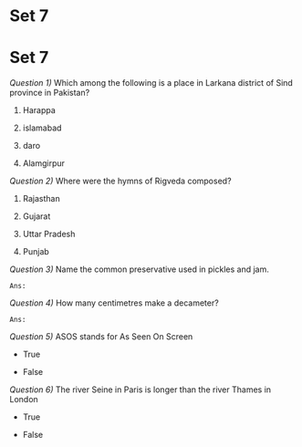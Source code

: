 #	Set 7

#	Set 7

_Question 1)_	Which among the following is a place in Larkana district of Sind province in Pakistan?

1.	Harappa

1.	islamabad

1.	daro

1.	Alamgirpur




_Question 2)_	Where were the hymns of Rigveda composed?

1.	Rajasthan

1.	Gujarat

1.	Uttar Pradesh

1.	Punjab




_Question 3)_	Name the common preservative used in pickles and jam.

	Ans:




_Question 4)_	How many centimetres make a decameter?

	Ans:




_Question 5)_	ASOS stands for As Seen On Screen

*	True

*	False




_Question 6)_	The river Seine in Paris is longer than the river Thames in London

*	True

*	False




